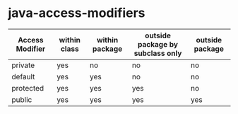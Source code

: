# java-access-modifiers




Access Modifier | within class | within package | outside package by subclass only | outside package
--------------- | ------------ | -------------- | -------------------------------- | ---------------
private         |    yes       |       no       |               no                 |      no        
default         |    yes       |      yes       |               no                 |      no        
protected       |    yes       |      yes       |              yes                 |      no        
public          |    yes       |      yes       |              yes                 |     yes        
